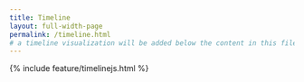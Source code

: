```yaml
---
title: Timeline
layout: full-width-page
permalink: /timeline.html
# a timeline visualization will be added below the content in this file
---
```

{% include feature/timelinejs.html %}
